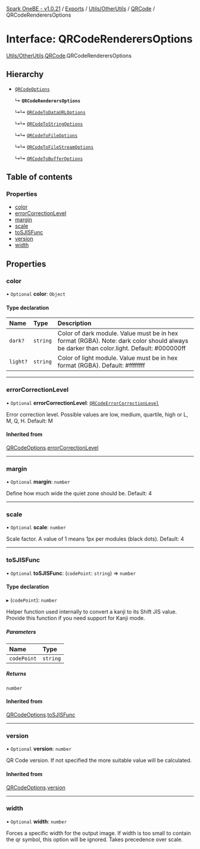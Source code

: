 [Spark OneBE - v1.0.21](../README.md) / [Exports](../modules.md) / [Utils/OtherUtils](../modules/Utils_OtherUtils.md) / [QRCode](../modules/Utils_OtherUtils.QRCode.md) / QRCodeRenderersOptions

# Interface: QRCodeRenderersOptions

[Utils/OtherUtils](../modules/Utils_OtherUtils.md).[QRCode](../modules/Utils_OtherUtils.QRCode.md).QRCodeRenderersOptions

## Hierarchy

- [`QRCodeOptions`](Utils_OtherUtils.QRCode.QRCodeOptions.md)

  ↳ **`QRCodeRenderersOptions`**

  ↳↳ [`QRCodeToDataURLOptions`](Utils_OtherUtils.QRCode.QRCodeToDataURLOptions.md)

  ↳↳ [`QRCodeToStringOptions`](Utils_OtherUtils.QRCode.QRCodeToStringOptions.md)

  ↳↳ [`QRCodeToFileOptions`](Utils_OtherUtils.QRCode.QRCodeToFileOptions.md)

  ↳↳ [`QRCodeToFileStreamOptions`](Utils_OtherUtils.QRCode.QRCodeToFileStreamOptions.md)

  ↳↳ [`QRCodeToBufferOptions`](Utils_OtherUtils.QRCode.QRCodeToBufferOptions.md)

## Table of contents

### Properties

- [color](Utils_OtherUtils.QRCode.QRCodeRenderersOptions.md#color)
- [errorCorrectionLevel](Utils_OtherUtils.QRCode.QRCodeRenderersOptions.md#errorcorrectionlevel)
- [margin](Utils_OtherUtils.QRCode.QRCodeRenderersOptions.md#margin)
- [scale](Utils_OtherUtils.QRCode.QRCodeRenderersOptions.md#scale)
- [toSJISFunc](Utils_OtherUtils.QRCode.QRCodeRenderersOptions.md#tosjisfunc)
- [version](Utils_OtherUtils.QRCode.QRCodeRenderersOptions.md#version)
- [width](Utils_OtherUtils.QRCode.QRCodeRenderersOptions.md#width)

## Properties

### color

• `Optional` **color**: `Object`

#### Type declaration

| Name | Type | Description |
| :------ | :------ | :------ |
| `dark?` | `string` | Color of dark module. Value must be in hex format (RGBA). Note: dark color should always be darker than color.light. Default: #000000ff |
| `light?` | `string` | Color of light module. Value must be in hex format (RGBA). Default: #ffffffff |

___

### errorCorrectionLevel

• `Optional` **errorCorrectionLevel**: [`QRCodeErrorCorrectionLevel`](../modules/Utils_OtherUtils.QRCode.md#qrcodeerrorcorrectionlevel)

Error correction level.
Possible values are low, medium, quartile, high or L, M, Q, H.
Default: M

#### Inherited from

[QRCodeOptions](Utils_OtherUtils.QRCode.QRCodeOptions.md).[errorCorrectionLevel](Utils_OtherUtils.QRCode.QRCodeOptions.md#errorcorrectionlevel)

___

### margin

• `Optional` **margin**: `number`

Define how much wide the quiet zone should be.
Default: 4

___

### scale

• `Optional` **scale**: `number`

Scale factor. A value of 1 means 1px per modules (black dots).
Default: 4

___

### toSJISFunc

• `Optional` **toSJISFunc**: (`codePoint`: `string`) => `number`

#### Type declaration

▸ (`codePoint`): `number`

Helper function used internally to convert a kanji to its Shift JIS value.
Provide this function if you need support for Kanji mode.

##### Parameters

| Name | Type |
| :------ | :------ |
| `codePoint` | `string` |

##### Returns

`number`

#### Inherited from

[QRCodeOptions](Utils_OtherUtils.QRCode.QRCodeOptions.md).[toSJISFunc](Utils_OtherUtils.QRCode.QRCodeOptions.md#tosjisfunc)

___

### version

• `Optional` **version**: `number`

QR Code version. If not specified the more suitable value will be calculated.

#### Inherited from

[QRCodeOptions](Utils_OtherUtils.QRCode.QRCodeOptions.md).[version](Utils_OtherUtils.QRCode.QRCodeOptions.md#version)

___

### width

• `Optional` **width**: `number`

Forces a specific width for the output image.
If width is too small to contain the qr symbol, this option will be ignored.
Takes precedence over scale.

